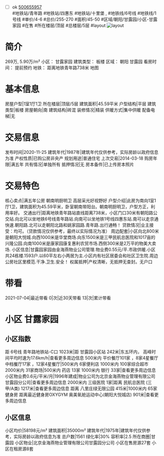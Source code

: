- [ ] ok [500655957](https://bj.5i5j.com/ershoufang/500655957.html)  
 #地铁站/青年路 #地铁站/四惠东 #地铁站/十里堡 ,  #地铁线/6号线 #地铁线/1号线
#单价/4-6 #总价/255-270 #面积/45-50   #区域/朝阳/甘露园/小区-甘露家园 #在售 #所在楼层/顶层 #总楼层/5层 #layout 
![layout](http://image2.5i5j.com//group1/M00/CF/05/CgqJMV4JxFyAF2tpAAP1Tle_RtI522.jpg_P5.jpg) 
# 简介 
 269万,  5.90万/m² 
小区： 甘露家园
建筑类型： 板楼
区域： 朝阳 甘露园
看房时间： 提前预约
地铁： 距离地铁青年路738米 地图
# 基本信息 
 房屋户型|1室1厅1卫
所在楼层|顶层/5层
建筑面积|45.59平米
户型结构|平层
建筑类型|板楼
房屋朝向|南
建筑结构|砖混
装修情况|精装
供暖方式|集中供暖
配备电梯|无
# 交易信息 
 发布时间|2020-11-25
建筑年代|1987年|建筑年代仅供参考，实际房龄以政府信息为准
产权性质|已购公房非央产
规划用途|普通住宅
上次交易|2014-03-18
购房年限|满五年
共有情况|单独所有
抵押情况|无
房本备件|已上传房本照片
# 交易特色 
 核心卖点|满五年公房 朝南明厨明卫  高层采光好视野好
户型介绍|此房为南向1室1厅1卫，建筑面积为45.59平米，卧室朝南带阳台。朝南明厨明卫，户型方正，利用率好。
交通出行|距离地铁青年路站直线距离738米，小区门口30米有朝阳路公交站.向北可以坐地铁6号线青年路站.向南可以坐地铁1号线四惠东站.南可以走京通快速.朝阳路.北可以走朝阳北路和姚家园路.青年路.出行通畅！
贷款情况|业主接受：均可。（贷款情况仅供参考，最终以实际情况为准）
周边配套|小区向北800米是朝阳大悦城.向西1000米是华堂商场.向东1500米是三甲民航总医院和1017亩的兴隆公园.向南1000米是康家园康复惠利农贸市场.西侧300米是2万平的物美大卖场.
小区信息|甘露园家园由金海燕物业公司管理.物业费0.55元/平.市政供暖.小区共24栋楼.1593户.以60平左右小两居为主.小区内有社区居委会和社区卫生院.周边公房社区里模范.干净.卫生.安全！
权属抵押|产权清晰，无抵押无查封。无户口
# 带看 
 2021-07-04|最近带看	 0|次|近30天带看	 13|次|累计带看
# 小区 甘露家园
## 小区指数 
 距 6号线 青年路地铁站-C口 1023米|距 甘露园小区站 242米|东五环内， 高峰时间平均时速为17.6km/h|查看更多周边信息
500米内 平价餐厅101家 ，8家4星餐厅
中档餐厅17家 ，12家4星餐厅|500米内 6家便利店
1000米内 100家综合超市
2000米内 31家商场|500米内 药店 13家
1000米内 银行 33家|查看更多周边信息
小区物业费0.6元/平米/月|1996年建成|物业公司为北京金海燕物业管理有限公司甘露园分公司|查看更多周边信息
2000米内 三级医院 1家|距离 民航总医院 (三甲/A类) 1217米|查看更多周边信息
距离 八里庄绿无限公园 415米|1000米内 65家 健身房
距离最近健身房OXYGYM 奥美氧舱运动中心(朝阳大悦城店) 901米|查看更多周边信息
## 小区信息 
 小区均价|58198元/m²
建筑面积|35000m²
建筑年代|1975年|建筑年代仅供参考，实际房龄以政府信息为准
总户数|1561
绿化率|30%
容积率|2.5
所在商圈|甘露园
小区物业|北京金海燕物业管理有限公司甘露园分公司
小区在售房源27套
小区在租房源8套

